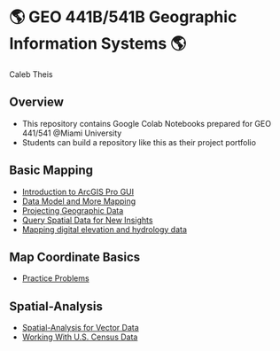 # :earth_americas: GEO 441B/541B Geographic Information Systems :earth_americas:

Caleb Theis

## Overview
- This repository contains Google Colab Notebooks prepared for GEO 441/541 @Miami University
- Students can build a repository like this as their project portfolio

## Basic Mapping

- [Introduction to ArcGIS Pro GUI](https://github.com/theiscb/GEO441-gis-portfolio/blob/main/basic-mapping/CT_final_01_assignment_template.ipynb)
- [Data Model and More Mapping](https://github.com/theiscb/GEO441-gis-portfolio/blob/main/basic-mapping/CT_final_02_assignment_template.ipynb)
- [Projecting Geographic Data](https://github.com/theiscb/GEO441-gis-portfolio/blob/main/basic-mapping/CT_final_03_assignment_template.ipynb)
- [Query Spatial Data for New Insights](https://github.com/theiscb/GEO441-gis-portfolio/blob/main/basic-mapping/CT_final_05_assignment_template.ipynb)
- [Mapping digital elevation and hydrology data](https://github.com/theiscb/GEO441-gis-portfolio/blob/main/basic-mapping/CT_final_08_assignment.ipynb)

## Map Coordinate Basics

- [Practice Problems](https://github.com/theiscb/GEO441-gis-portfolio/blob/main/map-coordinate-basics/group_3_practice_exam_part_2_keys.ipynb)

## Spatial-Analysis

- [Spatial-Analysis for Vector Data](https://github.com/theiscb/GEO441-gis-portfolio/blob/main/Spatial-Analysis/Soho_Heat_Map.ipynb)
- [Working With U.S. Census Data](https://github.com/theiscb/GEO441-gis-portfolio/blob/main/Spatial-Analysis/CT_week_12_assignment_template.ipynb)
